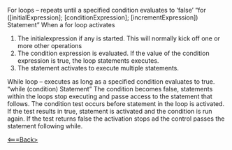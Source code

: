For loops – repeats until a specified condition evaluates to ‘false’
“for ([initialExpression]; [conditionExpression]; [incrementExpression])
Statement”
When a for loop activates

1. The initialexpression if any is started. This will normally kick off one or more other operations
2. The condition expression is evaluated. If the value of the condition expression is true, the loop statements executes.
3. The statement activates to execute multiple statements.

While loop – executes as long as a specified condition evaluates to true.
“while (condition)
Statement”
The condition becomes false, statements within the loops stop executing and passe access to the statement that follows.
The condition test occurs before statement in the loop is activated. If the test results in true, statement is activated and the condition is run again. If the test returns false the activation stops ad the control passes the statement following while.

[<===Back>](README.md)
